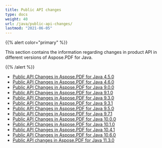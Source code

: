 ```yaml
---
title: Public API changes
type: docs
weight: 40
url: /java/public-api-changes/
lastmod: "2021-06-05"
---
```


{{% alert color="primary" %}}

This section contains the information regarding changes in product API in different versions of Aspose.PDF for Java.

{{% /alert %}}

- [Public API Changes in Aspose.PDF for Java 4.5.0](/pdf/java/public-api-changes-in-aspose-pdf-for-java-4-5-0/)
- [Public API Changes in Aspose.PDF for Java 4.6.0](/pdf/java/public-api-changes-in-aspose-pdf-for-java-4-6-0/)
- [Public API Changes in Aspose.PDF for Java 9.0.0](/pdf/java/public-api-changes-in-aspose-pdf-for-java-9-0-0/)
- [Public API Changes in Aspose.PDF for Java 9.1.0](/pdf/java/public-api-changes-in-aspose-pdf-for-java-9-1-0/)
- [Public API Changes in Aspose.PDF for Java 9.3.0](/pdf/java/public-api-changes-in-aspose-pdf-for-java-9-3-0/)
- [Public API Changes in Aspose.PDF for Java 9.3.1](/pdf/java/public-api-changes-in-aspose-pdf-for-java-9-3-1/)
- [Public API Changes in Aspose.PDF for Java 9.5.0](/pdf/java/public-api-changes-in-aspose-pdf-for-java-9-5-0/)
- [Public API Changes in Aspose.PDF for Java 9.7.1](/pdf/java/public-api-changes-in-aspose-pdf-for-java-9-7-1/)
- [Public API Changes in Aspose.PDF for Java 10.0.0](/pdf/java/public-api-changes-in-aspose-pdf-for-java-10-0-0/)
- [Public API Changes in Aspose.PDF for Java 10.1.0](/pdf/java/public-api-changes-in-aspose-pdf-for-java-10-1-0/)
- [Public API Changes in Aspose.PDF for Java 10.4.1](/pdf/java/public-api-changes-in-aspose-pdf-for-java-10-4-1/)
- [Public API Changes in Aspose.PDF for Java 10.6.0](/pdf/java/public-api-changes-in-aspose-pdf-for-java-10-6-0/)
- [Public API changes in Aspose.PDF for Java 11.3.0](/pdf/java/public-api-changes-in-aspose-pdf-for-java-11-3-0/)
